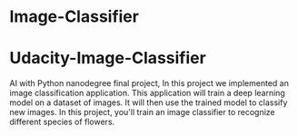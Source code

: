 # Image-Classifier
# Udacity-Image-Classifier
AI with Python nanodegree final project,
In this project we implemented an image classification application. 
This application will train a deep learning model on a dataset of images. It will then use the trained model to classify new images. 
In this project, you'll train an image classifier to recognize different species of flowers.
